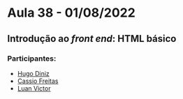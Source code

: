 # Aula 38 - 01/08/2022
## Introdução ao *front end*: HTML básico
### Participantes:

- [Hugo Diniz](https://github.com/Hugogdiniz)
- [Cassio Freitas](https://github.com/cassiofreitas)
- [Luan Victor](https://github.com/LuanME/)
